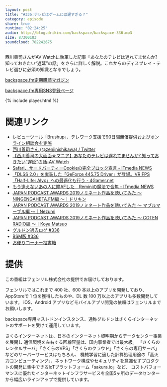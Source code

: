 ```yaml
---
layout: post
title: "#336:テレビはゲームには遅すぎる？"
category: episode
share: true
runtime: "02:24:25"
audio: http://blog.drikin.com/backspace/backspace-336.mp3
size: 87300183
soundcloud: 782242675
---
```


西川善司さんがAV Watchに執筆した記事「あなたのテレビは遅れてませんか? 知っておきたい“遅延”の話」をさらに詳しく解説。これからのディスプレイ・テレビ選びに必須の知識となるでしょう。

[backspace.fm定期購読マガジン](https://note.mu/drikin/m/m55ec296b7655)

[backspace.fm専用SNS登録ページ](https://mstdn.guru/invite/3WVHpSMr)

{% include player.html %}

# 関連リンク
* [レビューツール「Brushup」、テレワーク支援で90日間無償提供およびオンライン相談会を実施](https://prtimes.jp/main/html/rd/p/000000016.000028456.html)
* [西川善司さん (@zenjinishikawa) / Twitter](https://twitter.com/zenjinishikawa)
* [【西川善司の大画面☆マニア】あなたのテレビは遅れてませんか? 知っておきたい“遅延”の話-AV Watch](https://av.watch.impress.co.jp/docs/series/dg/1236788.html)
* [Safari、サードパーティーCookieの完全ブロック宣言 - ITmedia NEWS](https://www.itmedia.co.jp/news/articles/2003/26/news076.html)
* [「DLSS 2.0」を実装した「GeForce 445.75 Driver」が登場。VR FPS「Half-Life: Alyx」への最適化も行う - 4Gamer.net](https://www.4gamer.net/games/022/G002210/20200324087/)
* [もう逢えないあの人に瞳AFした　Reminiの魔法で合焦 - ITmedia NEWS](https://www.itmedia.co.jp/news/articles/2002/27/news051.html)
* [JAPAN PODCAST AWARDS 2019ノミネート作品を聴いてみた 〜 NINGENGAHETA.FM編 〜｜ドリキン](https://note.com/drikin/n/n03726f91219b)
* [JAPAN PODCAST AWARDS 2019ノミネート作品を聴いてみた 〜 マブルマーブル編 〜｜Nezumi](https://note.com/nezumi3/n/n55783a80a6e9?magazine_key=m55ec296b7655)
* [JAPAN PODCAST AWARDS 2019ノミネート作品を聴いてみた 〜 COTEN RADIO編 〜｜Koya Matsuo](https://note.com/mazzo/n/n2d7f85a90e9d?magazine_key=m55ec296b7655)
* [グルドン過去ログ #336](https://rbtnn.github.io/mstdn-picker/?instance=mstdn.guru&since_id=103897737099358590&max_id=103898480574311456)
* [BSM版 #336](https://note.com/backspacefm/n/n8118a923963f)
* [お便りコーナー投書箱](https://forms.gle/NDBngfLwc3jKbLEJ6)

# 提供

この番組はフェンリル株式会社の提供でお届けしております。

フェンリルではこれまで 400 社、600 本以上のアプリを開発しており、AppStoreで 1 位を獲得したものや、DL 数 100 万以上のアプリも多数開発しています。
iOS、Android アプリなどモバイルアプリ開発の依頼はフェンリルまでお願いします。

backspace専用マストドンインスタンス、通称グルドンはさくらインターネットのサポートを受けて運用しています。

さくらインターネットは、日本のインターネット黎明期からデータセンター事業を展開し
通信環境を左右する回線容量は、国内事業者では最大級。
「さくらのレンタルサーバ」「さくらのVPS」「さくらのクラウド」「さくらの専用サーバ」などのサーバーサービスはもちろん、
機械学習に適した計算処理用途の「高火力コンピューティング」、ネットワーク構成やセキュリティを意識せずプロダクトの開発に集中できるIoTプラットフォーム「sakura.io」など、
コストパフォーマンスに優れたインターネットインフラサービスを全国5ヶ所のデータセンターから幅広いラインアップで提供しています。

